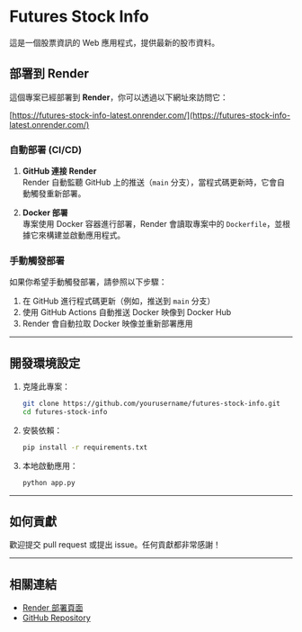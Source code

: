 # Futures Stock Info

這是一個股票資訊的 Web 應用程式，提供最新的股市資料。

## 部署到 Render

這個專案已經部署到 **Render**，你可以透過以下網址來訪問它：

[https://futures-stock-info-latest.onrender.com/](https://futures-stock-info-latest.onrender.com/)

### 自動部署 (CI/CD)

1. **GitHub 連接 Render**  
   Render 自動監聽 GitHub 上的推送（`main` 分支），當程式碼更新時，它會自動觸發重新部署。

2. **Docker 部署**  
   專案使用 Docker 容器進行部署，Render 會讀取專案中的 `Dockerfile`，並根據它來構建並啟動應用程式。

### 手動觸發部署

如果你希望手動觸發部署，請參照以下步驟：

1. 在 GitHub 進行程式碼更新（例如，推送到 `main` 分支）
2. 使用 GitHub Actions 自動推送 Docker 映像到 Docker Hub
3. Render 會自動拉取 Docker 映像並重新部署應用

---

## 開發環境設定

1. 克隆此專案：
    ```bash
    git clone https://github.com/yourusername/futures-stock-info.git
    cd futures-stock-info
    ```

2. 安裝依賴：
    ```bash
    pip install -r requirements.txt
    ```

3. 本地啟動應用：
    ```bash
    python app.py
    ```

---

## 如何貢獻

歡迎提交 pull request 或提出 issue。任何貢獻都非常感謝！

---

## 相關連結

- [Render 部署頁面](https://futures-stock-info-latest.onrender.com/)
- [GitHub Repository](https://github.com/yourusername/futures-stock-info)
